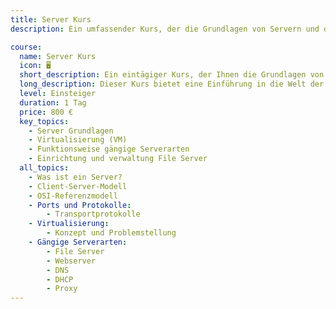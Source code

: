```yaml
---
title: Server Kurs
description: Ein umfassender Kurs, der die Grundlagen von Servern und deren Funktionsweise vermittelt.

course:
  name: Server Kurs
  icon: 🖥️
  short_description: Ein eintägiger Kurs, der Ihnen die Grundlagen von Servern näher bringt.
  long_description: Dieser Kurs bietet eine Einführung in die Welt der Server. Sie lernen, was ein Server ist und wie er im Kontext des Client-Server-Modells funktioniert. Außerdem werden die Grundlagen des OSI-Referenzmodells behandelt sowie die Bedeutung von Ports und Protokollen für die Kommunikation zwischen Servern und Clients erläutert. Der Kurs bietet auch einen Überblick über gängige Serverarten wie Webserver, DNS, DHCP und Proxy-Server.
  level: Einsteiger
  duration: 1 Tag
  price: 800 €
  key_topics:
    - Server Grundlagen 
    - Virtualisierung (VM)
    - Funktionsweise gängige Serverarten
    - Einrichtung und verwaltung File Server
  all_topics:
    - Was ist ein Server?
    - Client-Server-Modell
    - OSI-Referenzmodell
    - Ports und Protokolle:
        - Transportprotokolle
    - Virtualisierung:
        - Konzept und Problemstellung 
    - Gängige Serverarten:
        - File Server
        - Webserver
        - DNS
        - DHCP
        - Proxy
---
```

